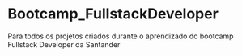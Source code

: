 # Bootcamp_FullstackDeveloper
Para todos os projetos criados durante o aprendizado do bootcamp Fullstack Developer da Santander
